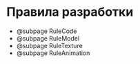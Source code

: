 # Правила разработки
* @subpage RuleCode
* @subpage RuleModel
* @subpage RuleTexture
* @subpage RuleAnimation